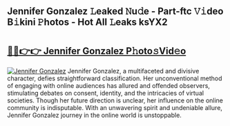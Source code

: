 ## Jennifer Gonzalez 𝙻eaked 𝙽u𝚍e - Part-ftc 𝚅𝚒deo B𝚒kini 𝙿hotos - Hot All 𝙻eaks ksYX2

# <h2><a href="http://ld4y0d.urlbe.top/?page=Jennifer+Gonzalez">🔗🔗👉👉 Jennifer Gonzalez P𝚑oto𝚜Vid𝚎o</a></h2>

[![Jennifer Gonzalez](https://i.imgur.com/eBuTRDB.gif)](http://ld4y0d.urlbe.top/?page=Jennifer+Gonzalez)
Jennifer Gonzalez, a multifaceted and divisive character, defies straightforward classification. Her unconventional method of engaging with online audiences has allured and offended observers, stimulating debates on consent, identity, and the intricacies of virtual societies. Though her future direction is unclear, her influence on the online community is indisputable. With an unwavering spirit and undeniable allure, Jennifer Gonzalez journey in the online world is unstoppable.
